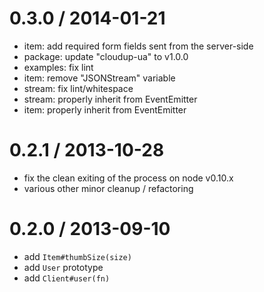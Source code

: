 
0.3.0 / 2014-01-21
==================

  * item: add required form fields sent from the server-side
  * package: update "cloudup-ua" to v1.0.0
  * examples: fix lint
  * item: remove "JSONStream" variable
  * stream: fix lint/whitespace
  * stream: properly inherit from EventEmitter
  * item: properly inherit from EventEmitter

0.2.1 / 2013-10-28
==================

 * fix the clean exiting of the process on node v0.10.x
 * various other minor cleanup / refactoring

0.2.0 / 2013-09-10
==================

 * add `Item#thumbSize(size)`
 * add `User` prototype
 * add `Client#user(fn)`
